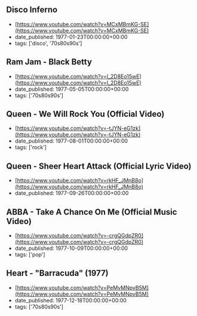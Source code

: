  ## Disco Inferno
 - [https://www.youtube.com/watch?v=MCxMBmKG-SE](https://www.youtube.com/watch?v=MCxMBmKG-SE)
 - date_published: 1977-01-23T00:00:00+00:00
 - tags: ['disco', '70s80s90s']

 ## Ram Jam - Black Betty
 - [https://www.youtube.com/watch?v=I_2D8Eo15wE](https://www.youtube.com/watch?v=I_2D8Eo15wE)
 - date_published: 1977-05-05T00:00:00+00:00
 - tags: ['70s80s90s']

 ## Queen - We Will Rock You (Official Video)
 - [https://www.youtube.com/watch?v=-tJYN-eG1zk](https://www.youtube.com/watch?v=-tJYN-eG1zk)
 - date_published: 1977-08-01T00:00:00+00:00
 - tags: ['rock']

 ## Queen - Sheer Heart Attack (Official Lyric Video)
 - [https://www.youtube.com/watch?v=rkHF_JMnB8o](https://www.youtube.com/watch?v=rkHF_JMnB8o)
 - date_published: 1977-09-26T00:00:00+00:00

 ## ABBA - Take A Chance On Me (Official Music Video)
 - [https://www.youtube.com/watch?v=-crgQGdpZR0](https://www.youtube.com/watch?v=-crgQGdpZR0)
 - date_published: 1977-10-09T00:00:00+00:00
 - tags: ['pop']

 ## Heart - "Barracuda" (1977)
 - [https://www.youtube.com/watch?v=PeMvMNpvB5M](https://www.youtube.com/watch?v=PeMvMNpvB5M)
 - date_published: 1977-12-18T00:00:00+00:00
 - tags: ['70s80s90s']

